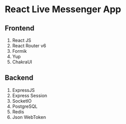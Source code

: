 # React Live Messenger App

## Frontend

  1. React JS
  2. React Router v6
  3. Formik
  4. Yup
  5. ChakraUI

## Backend

  1. ExpressJS
  2. Express Session
  3. SocketIO
  4. PostgreSQL
  5. Redis
  6. Json WebToken
